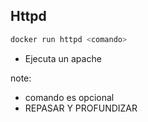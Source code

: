 ## Httpd

```bash
docker run httpd <comando>
```

* Ejecuta un apache

note:
- comando es opcional
- REPASAR Y PROFUNDIZAR